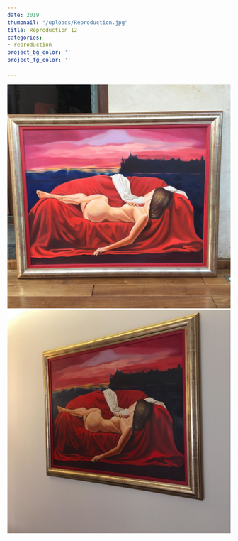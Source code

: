 ```yaml
---
date: 2019
thumbnail: "/uploads/Reproduction.jpg"
title: Reproduction 12
categories:
- reproduction
project_bg_color: ''
project_fg_color: ''

---
```

![](/uploads/Reproduction.jpg)![](/uploads/reproduction3.jpg)